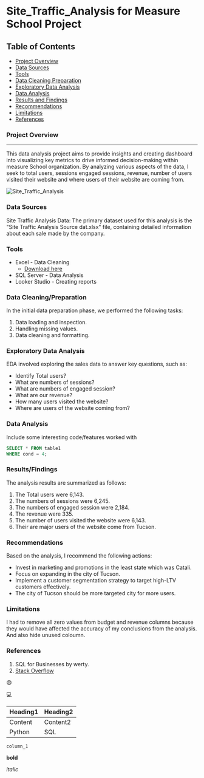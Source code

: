 # Site_Traffic_Analysis for Measure School Project

## Table of Contents

- [Project Overview](#project-overview)
- [Data Sources](#data-sources)
- [Tools](#tools)
- [Data Cleaning Preparation](#data-cleaning-preparation)
- [Exploratory Data Analysis](#exploratory-data-analysis)
- [Data Analysis](#data-analysis)
- [Results and Findings](#results-and-findings)
- [Recommendations](#recommendations)
- [Limitations](#limitations)
- [References](#references)



### Project Overview
---

This data analysis project aims to provide insights and creating dashboard into visualizing key metrics to drive informed decision-making within measure School organization. By analyzing various aspects of the data, I seek to total users, sessions engaged sessions, revenue, number of users visited their website and where users of their website are coming from.


![Site_Traffic_Analysis](https://github.com/user-attachments/assets/83bbbde4-dfd4-44c0-bade-4d9071d6f559)


### Data Sources

Site Traffic Analysis Data: The primary dataset used for this analysis is the "Site Traffic Analysis Source dat.xlsx" file, containing detailed information about each sale made by the company.

### Tools

- Excel - Data Cleaning
  - [Download here](https://docs.google.com/spreadsheets/d/1oLrTBUfBKWuG6aRmgFbbATidnGb0RxYZLeLNNz1rdJA/edit?gid=0#gid=0)
- SQL Server - Data Analysis
- Looker Studio - Creating reports


### Data Cleaning/Preparation

In the initial data preparation phase, we performed the following tasks:
1. Data loading and inspection.
2. Handling missing values.
3. Data cleaning and formatting.

### Exploratory Data Analysis

EDA involved exploring the sales data to answer key questions, such as:

- Identify Total users?
- What are numbers of sessions?
- What are  numbers of engaged session?
- What are our revenue? 
- How many users visited the website?
- Where are users of the website coming from? 

### Data Analysis

Include some interesting code/features worked with

```sql
SELECT * FROM table1
WHERE cond = 4;
```

### Results/Findings

The analysis results are summarized as follows:
1. The Total users were 6,143.
2. The numbers of sessions were 6,245.
3. The numbers of engaged session were 2,184.
4. The revenue were 335.
5. The number of users visited the website were 6,143.
6. Their are major users of the website come from Tucson. 


### Recommendations

Based on the analysis, I recommend the following actions:
- Invest in marketing and promotions in the least state which was Catali.
- Focus on expanding in the city of Tucson.
- Implement a customer segmentation strategy to target high-LTV customers effectively.
- The city of Tucson should be more targeted city for more users.
  

### Limitations

I had to remove all zero values from budget and revenue columns because they would have affected the accuracy of my conclusions from the analysis. And also hide unused coloumn.

### References

1. SQL for Businesses by werty.
2. [Stack Overflow](https://stack.com)

😄

💻

|Heading1|Heading2|
|--------|--------|
|Content|Content2|
|Python|SQL|

`column_1`

**bold**

*italic*

